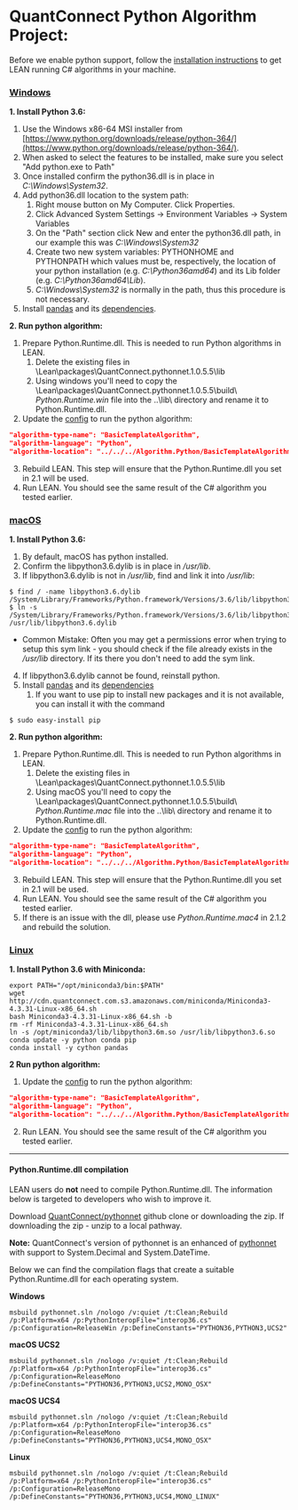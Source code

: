 QuantConnect Python Algorithm Project:
=============

Before we enable python support, follow the [installation instructions](https://github.com/QuantConnect/Lean#installation-instructions) to get LEAN running C# algorithms in your machine. 

### [Windows](https://github.com/QuantConnect/Lean#windows)
**1. Install Python 3.6:**
   1. Use the Windows x86-64 MSI installer from [https://www.python.org/downloads/release/python-364/](https://www.python.org/downloads/release/python-364/).
  2. When asked to select the features to be installed, make sure you select "Add python.exe to Path"
   3. Once installed confirm the python36.dll is in place in *C:\Windows\System32*.
   4. Add python36.dll location to the system path:
      1. Right mouse button on My Computer. Click Properties.
      2. Click Advanced System Settings -> Environment Variables -> System Variables
      3. On the "Path" section click New and enter the python36.dll path, in our example this was *C:\Windows\System32*
      4. Create two new system variables: PYTHONHOME and PYTHONPATH which values must be, respectively, the location of your python installation (e.g. *C:\Python36amd64*) and its Lib folder (e.g. *C:\Python36amd64\Lib*).
      5. *C:\Windows\System32* is normally in the path, thus this procedure is not necessary.
 5. Install [pandas](https://pandas.pydata.org/) and its [dependencies](https://pandas.pydata.org/pandas-docs/stable/install.html#dependencies).

**2. Run python algorithm:**
   1. Prepare Python.Runtime.dll. This is needed to run Python algorithms in LEAN.
      1. Delete the existing files in \Lean\packages\QuantConnect.pythonnet.1.0.5.5\lib
      2. Using windows you'll need to copy the \Lean\packages\QuantConnect.pythonnet.1.0.5.5\build\ *Python.Runtime.win* file into the ..\lib\ directory and rename it to Python.Runtime.dll.
  2. Update the [config](https://github.com/QuantConnect/Lean/blob/master/Launcher/config.json) to run the python algorithm:
```json
"algorithm-type-name": "BasicTemplateAlgorithm",
"algorithm-language": "Python",
"algorithm-location": "../../../Algorithm.Python/BasicTemplateAlgorithm.py",
```
 3. Rebuild LEAN. This step will ensure that the Python.Runtime.dll you set in 2.1 will be used.
 4. Run LEAN. You should see the same result of the C# algorithm you tested earlier.

### [macOS](https://github.com/QuantConnect/Lean#macos)
**1. Install Python 3.6:**
 1. By default, macOS has python installed.
 2. Confirm the libpython3.6.dylib is in place in */usr/lib*.
 3. If libpython3.6.dylib is not in */usr/lib*, find and link it into */usr/lib*:
```
$ find / -name libpython3.6.dylib
/System/Library/Frameworks/Python.framework/Versions/3.6/lib/libpython3.6.dylib
$ ln -s /System/Library/Frameworks/Python.framework/Versions/3.6/lib/libpython3.6.dylib /usr/lib/libpython3.6.dylib
```
  - Common Mistake: Often you may get a permissions error when trying to setup this sym link - you should check if the file already exists in the */usr/lib* directory. If its there you don't need to add the sym link.
 4. If libpython3.6.dylib cannot be found, reinstall python.
 5. Install [pandas](https://pandas.pydata.org/) and its [dependencies](https://pandas.pydata.org/pandas-docs/stable/install.html#dependencies)
    1. If you want to use pip to install new packages and it is not available, you can install it with the command
```
$ sudo easy-install pip
```

**2. Run python algorithm:**
 1. Prepare Python.Runtime.dll. This is needed to run Python algorithms in LEAN.
    1. Delete the existing files in \Lean\packages\QuantConnect.pythonnet.1.0.5.5\lib
    2. Using macOS you'll need to copy the \Lean\packages\QuantConnect.pythonnet.1.0.5.5\build\ *Python.Runtime.mac* file into the ..\lib\ directory and rename it to Python.Runtime.dll.
 2. Update the [config](https://github.com/QuantConnect/Lean/blob/master/Launcher/config.json) to run the python algorithm:
```json
"algorithm-type-name": "BasicTemplateAlgorithm",
"algorithm-language": "Python",
"algorithm-location": "../../../Algorithm.Python/BasicTemplateAlgorithm.py",
```
 3. Rebuild LEAN. This step will ensure that the Python.Runtime.dll you set in 2.1 will be used.
 4. Run LEAN. You should see the same result of the C# algorithm you tested earlier.
 5. If there is an issue with the dll, please use *Python.Runtime.mac4* in 2.1.2 and rebuild the solution. 

### [Linux](https://github.com/QuantConnect/Lean#linux-debian-ubuntu)
**1. Install Python 3.6 with Miniconda:**
```
export PATH="/opt/miniconda3/bin:$PATH"
wget http://cdn.quantconnect.com.s3.amazonaws.com/miniconda/Miniconda3-4.3.31-Linux-x86_64.sh
bash Miniconda3-4.3.31-Linux-x86_64.sh -b
rm -rf Miniconda3-4.3.31-Linux-x86_64.sh
ln -s /opt/miniconda3/lib/libpython3.6m.so /usr/lib/libpython3.6.so
conda update -y python conda pip
conda install -y cython pandas
```
**2 Run python algorithm:**
 1. Update the [config](https://github.com/QuantConnect/Lean/blob/master/Launcher/config.json) to run the python algorithm:
```json
"algorithm-type-name": "BasicTemplateAlgorithm",
"algorithm-language": "Python",
"algorithm-location": "../../../Algorithm.Python/BasicTemplateAlgorithm.py",
```
 2. Run LEAN. You should see the same result of the C# algorithm you tested earlier.
___
#### Python.Runtime.dll compilation
LEAN users do **not** need to compile Python.Runtime.dll. The information below is targeted to developers who wish to improve it. 

Download [QuantConnect/pythonnet](https://github.com/QuantConnect/pythonnet/) github clone or downloading the zip. If downloading the zip - unzip to a local pathway.

**Note:** QuantConnect's version of pythonnet is an enhanced of [pythonnet](https://github.com/pythonnet/pythonnet) with support to System.Decimal and System.DateTime.

Below we can find the compilation flags that create a suitable Python.Runtime.dll for each operating system.

**Windows**
```
msbuild pythonnet.sln /nologo /v:quiet /t:Clean;Rebuild /p:Platform=x64 /p:PythonInteropFile="interop36.cs" /p:Configuration=ReleaseWin /p:DefineConstants="PYTHON36,PYTHON3,UCS2"
```

**macOS UCS2**
```
msbuild pythonnet.sln /nologo /v:quiet /t:Clean;Rebuild /p:Platform=x64 /p:PythonInteropFile="interop36.cs" /p:Configuration=ReleaseMono /p:DefineConstants="PYTHON36,PYTHON3,UCS2,MONO_OSX"
```

**macOS UCS4**
```
msbuild pythonnet.sln /nologo /v:quiet /t:Clean;Rebuild /p:Platform=x64 /p:PythonInteropFile="interop36.cs" /p:Configuration=ReleaseMono /p:DefineConstants="PYTHON36,PYTHON3,UCS4,MONO_OSX"
```


**Linux**
```
msbuild pythonnet.sln /nologo /v:quiet /t:Clean;Rebuild /p:Platform=x64 /p:PythonInteropFile="interop36.cs" /p:Configuration=ReleaseMono /p:DefineConstants="PYTHON36,PYTHON3,UCS4,MONO_LINUX"
```